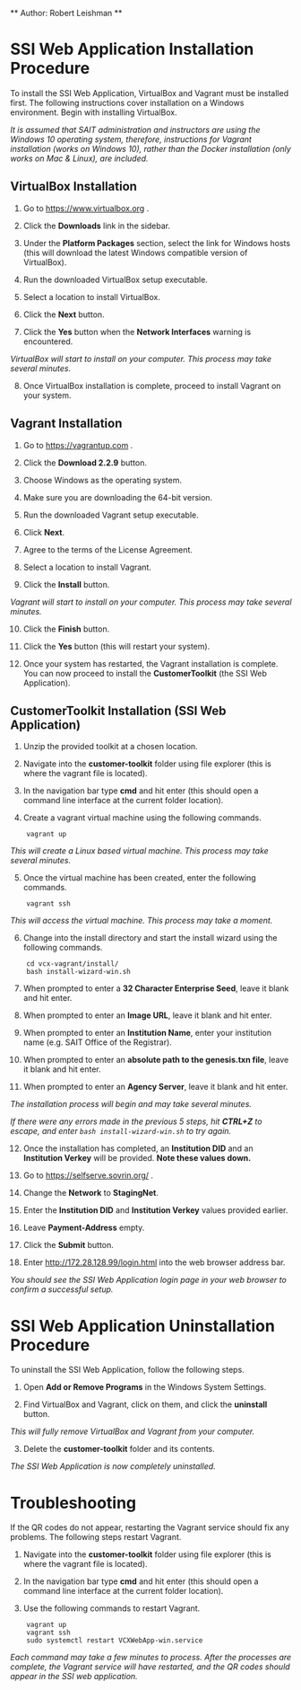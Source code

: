 \*\* Author: Robert Leishman \*\*

# SSI Web Application Installation Procedure

To install the SSI Web Application, VirtualBox and Vagrant must be installed first. The following instructions cover installation on a Windows environment. Begin with installing VirtualBox.

_It is assumed that SAIT administration and instructors are using the Windows 10 operating system, therefore, instructions for Vagrant installation (works on Windows 10), rather than the Docker installation (only works on Mac & Linux), are included._

## VirtualBox Installation

1. Go to https://www.virtualbox.org .

2. Click the **Downloads** link in the sidebar.

3. Under the **Platform Packages** section, select the link for Windows hosts (this will download the latest Windows compatible version of VirtualBox).

4. Run the downloaded VirtualBox setup executable.

5. Select a location to install VirtualBox.

6. Click the **Next** button.

7. Click the **Yes** button when the **Network Interfaces** warning is encountered.

_VirtualBox will start to install on your computer. This process may take several minutes._

8. Once VirtualBox installation is complete, proceed to install Vagrant on your system.

## Vagrant Installation

1. Go to https://vagrantup.com .

2. Click the **Download 2.2.9** button.

3. Choose Windows as the operating system.

4. Make sure you are downloading the 64-bit version.

5. Run the downloaded Vagrant setup executable.

6. Click **Next**.

7. Agree to the terms of the License Agreement.

8. Select a location to install Vagrant.

9. Click the **Install** button.

_Vagrant will start to install on your computer. This process may take several minutes._

10. Click the **Finish** button.

11. Click the **Yes** button (this will restart your system).

12. Once your system has restarted, the Vagrant installation is complete. You can now proceed to install the **CustomerToolkit** (the SSI Web Application).

## CustomerToolkit Installation (SSI Web Application)

1. Unzip the provided toolkit at a chosen location.

2. Navigate into the **customer-toolkit** folder using file explorer (this is where the vagrant file is located).

3. In the navigation bar type **cmd** and hit enter (this should open a command line interface at the current folder location).

4. Create a vagrant virtual machine using the following commands.

```
	vagrant up
```

_This will create a Linux based virtual machine. This process may take several minutes._

5. Once the virtual machine has been created, enter the following commands.

```
	vagrant ssh
```

_This will access the virtual machine. This process may take a moment._

6. Change into the install directory and start the install wizard using the following commands.

```
	cd vcx-vagrant/install/
	bash install-wizard-win.sh
```

7. When prompted to enter a **32 Character Enterprise Seed**, leave it blank and hit enter.

8. When prompted to enter an **Image URL**, leave it blank and hit enter.

9. When prompted to enter an **Institution Name**, enter your institution name (e.g. SAIT Office of the Registrar).

10. When prompted to enter an **absolute path to the genesis.txn file**, leave it blank and hit enter.

11. When prompted to enter an **Agency Server**, leave it blank and hit enter.

_The installation process will begin and may take several minutes._

_If there were any errors made in the previous 5 steps, hit **CTRL+Z** to escape, and enter `bash install-wizard-win.sh` to try again._

12. Once the installation has completed, an **Institution DID** and an **Institution Verkey** will be provided. **Note these values down.**

13. Go to https://selfserve.sovrin.org/ .

14. Change the **Network** to **StagingNet**.

15. Enter the **Institution DID** and **Institution Verkey** values provided earlier.

16. Leave **Payment-Address** empty.

17. Click the **Submit** button.

18. Enter http://172.28.128.99/login.html into the web browser address bar.

_You should see the SSI Web Application login page in your web browser to confirm a successful setup._

# SSI Web Application Uninstallation Procedure

To uninstall the SSI Web Application, follow the following steps.

1. Open **Add or Remove Programs** in the Windows System Settings.

2. Find VirtualBox and Vagrant, click on them, and click the **uninstall** button.

_This will fully remove VirtualBox and Vagrant from your computer._

3. Delete the **customer-toolkit** folder and its contents.

_The SSI Web Application is now completely uninstalled._

# Troubleshooting

If the QR codes do not appear, restarting the Vagrant service should fix any problems. The following steps restart Vagrant.

1. Navigate into the **customer-toolkit** folder using file explorer (this is where the vagrant file is located).

2. In the navigation bar type **cmd** and hit enter (this should open a command line interface at the current folder location).

3. Use the following commands to restart Vagrant.

```
	vagrant up
	vagrant ssh
	sudo systemctl restart VCXWebApp-win.service
```

_Each command may take a few minutes to process. After the processes are complete, the Vagrant service will have restarted, and the QR codes should appear in the SSI web application._
